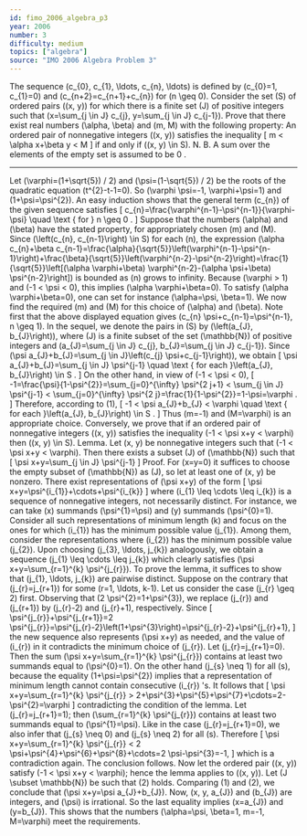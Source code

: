 ```yaml
---
id: fimo_2006_algebra_p3
year: 2006
number: 3
difficulty: medium
topics: ["algebra"]
source: "IMO 2006 Algebra Problem 3"
---
```


The sequence \(c_{0}, c_{1}, \ldots, c_{n}, \ldots\) is defined by \(c_{0}=1, c_{1}=0\) and \(c_{n+2}=c_{n+1}+c_{n}\) for \(n \geq 0\). Consider the set \(S\) of ordered pairs \((x, y)\) for which there is a finite set \(J\) of positive integers such that \(x=\sum_{j \in J} c_{j}, y=\sum_{j \in J} c_{j-1}\). Prove that there exist real numbers \(\alpha, \beta\) and \(m, M\) with the following property: An ordered pair of nonnegative integers \((x, y)\) satisfies the inequality
\[
m < \alpha x+\beta y < M
\]
if and only if \((x, y) \in S\).
N. B. A sum over the elements of the empty set is assumed to be 0 .

---
Let \(\varphi=(1+\sqrt{5}) / 2\) and \(\psi=(1-\sqrt{5}) / 2\) be the roots of the quadratic equation \(t^{2}-t-1=0\). So \(\varphi \psi=-1, \varphi+\psi=1\) and \(1+\psi=\psi^{2}\). An easy induction shows that the general term \(c_{n}\) of the given sequence satisfies
\[
c_{n}=\frac{\varphi^{n-1}-\psi^{n-1}}{\varphi-\psi} \quad \text { for } n \geq 0 .
\]
Suppose that the numbers \(\alpha\) and \(\beta\) have the stated property, for appropriately chosen \(m\) and \(M\). Since \(\left(c_{n}, c_{n-1}\right) \in S\) for each \(n\), the expression
\(\alpha c_{n}+\beta c_{n-1}=\frac{\alpha}{\sqrt{5}}\left(\varphi^{n-1}-\psi^{n-1}\right)+\frac{\beta}{\sqrt{5}}\left(\varphi^{n-2}-\psi^{n-2}\right)=\frac{1}{\sqrt{5}}\left[(\alpha \varphi+\beta) \varphi^{n-2}-(\alpha \psi+\beta) \psi^{n-2}\right]\) is bounded as \(n\) grows to infinity. Because \(\varphi > 1\) and \(-1 < \psi < 0\), this implies \(\alpha \varphi+\beta=0\).
To satisfy \(\alpha \varphi+\beta=0\), one can set for instance \(\alpha=\psi, \beta=1\). We now find the required \(m\) and \(M\) for this choice of \(\alpha\) and \(\beta\).
Note first that the above displayed equation gives \(c_{n} \psi+c_{n-1}=\psi^{n-1}, n \geq 1\). In the sequel, we denote the pairs in \(S\) by \(\left(a_{J}, b_{J}\right)\), where \(J\) is a finite subset of the set \(\mathbb{N}\) of positive integers and \(a_{J}=\sum_{j \in J} c_{j}, b_{J}=\sum_{j \in J} c_{j-1}\). Since \(\psi a_{J}+b_{J}=\sum_{j \in J}\left(c_{j} \psi+c_{j-1}\right)\), we obtain
\[
\psi a_{J}+b_{J}=\sum_{j \in J} \psi^{j-1} \quad \text { for each }\left(a_{J}, b_{J}\right) \in S .
\]
On the other hand, in view of \(-1 < \psi < 0\),
\[
-1=\frac{\psi}{1-\psi^{2}}=\sum_{j=0}^{\infty} \psi^{2 j+1} < \sum_{j \in J} \psi^{j-1} < \sum_{j=0}^{\infty} \psi^{2 j}=\frac{1}{1-\psi^{2}}=1-\psi=\varphi .
\]
Therefore, according to (1),
\[
-1 < \psi a_{J}+b_{J} < \varphi \quad \text { for each }\left(a_{J}, b_{J}\right) \in S .
\]
Thus \(m=-1\) and \(M=\varphi\) is an appropriate choice.
Conversely, we prove that if an ordered pair of nonnegative integers \((x, y)\) satisfies the inequality \(-1 < \psi x+y < \varphi\) then \((x, y) \in S\). Lemma. Let \(x, y\) be nonnegative integers such that \(-1 < \psi x+y < \varphi\). Then there exists a subset \(J\) of \(\mathbb{N}\) such that
\[
\psi x+y=\sum_{j \in J} \psi^{j-1}
\]
Proof. For \(x=y=0\) it suffices to choose the empty subset of \(\mathbb{N}\) as \(J\), so let at least one of \(x, y\) be nonzero. There exist representations of \(\psi x+y\) of the form
\[
\psi x+y=\psi^{i_{1}}+\cdots+\psi^{i_{k}}
\]
where \(i_{1} \leq \cdots \leq i_{k}\) is a sequence of nonnegative integers, not necessarily distinct. For instance, we can take \(x\) summands \(\psi^{1}=\psi\) and \(y\) summands \(\psi^{0}=1\). Consider all such representations of minimum length \(k\) and focus on the ones for which \(i_{1}\) has the minimum possible value \(j_{1}\). Among them, consider the representations where \(i_{2}\) has the minimum possible value \(j_{2}\). Upon choosing \(j_{3}, \ldots, j_{k}\) analogously, we obtain a sequence \(j_{1} \leq \cdots \leq j_{k}\) which clearly satisfies \(\psi x+y=\sum_{r=1}^{k} \psi^{j_{r}}\). To prove the lemma, it suffices to show that \(j_{1}, \ldots, j_{k}\) are pairwise distinct.
Suppose on the contrary that \(j_{r}=j_{r+1}\) for some \(r=1, \ldots, k-1\). Let us consider the case \(j_{r} \geq 2\) first. Observing that \(2 \psi^{2}=1+\psi^{3}\), we replace \(j_{r}\) and \(j_{r+1}\) by \(j_{r}-2\) and \(j_{r}+1\), respectively. Since
\[
\psi^{j_{r}}+\psi^{j_{r+1}}=2 \psi^{j_{r}}=\psi^{j_{r}-2}\left(1+\psi^{3}\right)=\psi^{j_{r}-2}+\psi^{j_{r}+1},
\]
the new sequence also represents \(\psi x+y\) as needed, and the value of \(i_{r}\) in it contradicts the minimum choice of \(j_{r}\).
Let \(j_{r}=j_{r+1}=0\). Then the sum \(\psi x+y=\sum_{r=1}^{k} \psi^{j_{r}}\) contains at least two summands equal to \(\psi^{0}=1\). On the other hand \(j_{s} \neq 1\) for all \(s\), because the equality \(1+\psi=\psi^{2}\) implies that a representation of minimum length cannot contain consecutive \(i_{r}\) 's. It follows that
\[
\psi x+y=\sum_{r=1}^{k} \psi^{j_{r}} > 2+\psi^{3}+\psi^{5}+\psi^{7}+\cdots=2-\psi^{2}=\varphi
\]
contradicting the condition of the lemma.
Let \(j_{r}=j_{r+1}=1\); then \(\sum_{r=1}^{k} \psi^{j_{r}}\) contains at least two summands equal to \(\psi^{1}=\psi\). Like in the case \(j_{r}=j_{r+1}=0\), we also infer that \(j_{s} \neq 0\) and \(j_{s} \neq 2\) for all \(s\). Therefore
\[
\psi x+y=\sum_{r=1}^{k} \psi^{j_{r}} < 2 \psi+\psi^{4}+\psi^{6}+\psi^{8}+\cdots=2 \psi-\psi^{3}=-1,
\]
which is a contradiction again. The conclusion follows.
Now let the ordered pair \((x, y)\) satisfy \(-1 < \psi x+y < \varphi\); hence the lemma applies to \((x, y)\). Let \(J \subset \mathbb{N}\) be such that (2) holds. Comparing (1) and (2), we conclude that \(\psi x+y=\psi a_{J}+b_{J}\). Now, \(x, y, a_{J}\) and \(b_{J}\) are integers, and \(\psi\) is irrational. So the last equality implies \(x=a_{J}\) and \(y=b_{J}\). This shows that the numbers \(\alpha=\psi, \beta=1, m=-1, M=\varphi\) meet the requirements.
